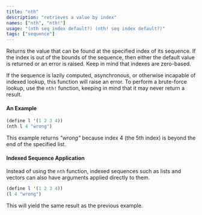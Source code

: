 ```yaml
---
title: "nth"
description: "retrieves a value by index"
names: ["nth", "nth!"]
usage: "(nth seq index default?) (nth! seq index default?)"
tags: ["sequence"]
---
```


Returns the value that can be found at the specified index of its sequence. If the index is out of the bounds of the sequence, then either the default value is returned or an error is raised. Keep in mind that indexes are zero-based.

If the sequence is lazily computed, asynchronous, or otherwise incapable of indexed lookup, this function will raise an error. To perform a brute-force lookup, use the `nth!` function, keeping in mind that it may never return a result.

#### An Example

```scheme
(define l '(1 2 3 4))
(nth l 4 "wrong")
```

This example returns _"wrong"_ because index 4 (the 5th index) is beyond the end of the specified list.

#### Indexed Sequence Application

Instead of using the `nth` function, indexed sequences such as lists and vectors can also have arguments applied directly to them.

```scheme
(define l '(1 2 3 4))
(l 4 "wrong")
```

This will yield the same result as the previous example.

